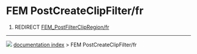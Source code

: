 # FEM PostCreateClipFilter/fr
1.  REDIRECT [FEM\_PostFilterClipRegion/fr](FEM_PostFilterClipRegion/fr.md)



---
![](images/Right_arrow.png) [documentation index](../README.md) > FEM PostCreateClipFilter/fr
